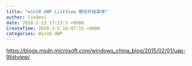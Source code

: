 ```yaml
---
title: "win10 UWP ListView 模仿开始菜单"
author: lindexi
date: 2018-2-13 17:23:3 +0800
CreateTime: 2020-3-5 10:47:15 +0800
categories: Win10 UWP
---
```



<!--more-->



<div id="toc"></div>
<!-- csdn -->

https://blogs.msdn.microsoft.com/windows_china_blog/2015/02/01/uap-9listview/
